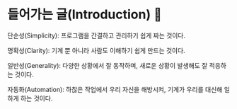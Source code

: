 # 들어가는 글(Introduction) :palm_tree:
단순성(Simplicity): 프로그램을 간결하고 관리하기 쉽게 짜는 것이다.

명확성(Clarity): 기계 뿐 아니라 사람도 이해하기 쉽게 만드는 것이다.

일반성(Generality): 다양한 상황에서 잘 동작하며, 새로운 상황이 발생해도 잘 적응하는 것이다.

자동화(Automation): 하찮은 작업에서 우리 자신을 해방시켜, 기계가 우리를 대신해 일하게 하는 것이다.
